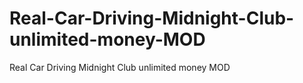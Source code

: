 # Real-Car-Driving-Midnight-Club-unlimited-money-MOD
Real Car Driving Midnight Club unlimited money MOD
